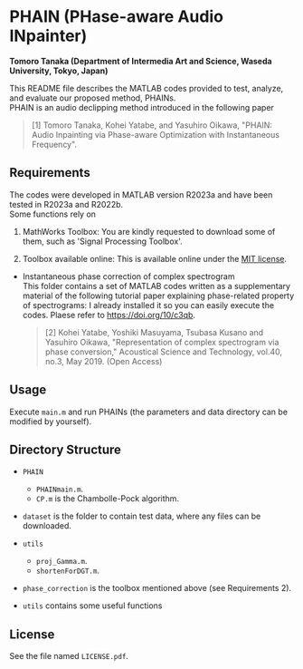 # PHAIN (PHase-aware Audio INpainter)
**Tomoro Tanaka (Department of Intermedia Art and Science, Waseda University, Tokyo, Japan)**

This README file describes the MATLAB codes provided to test, analyze, and evaluate our proposed method, PHAINs.\
PHAIN is an audio declipping method introduced in the following paper
>[1] Tomoro Tanaka, Kohei Yatabe, and Yasuhiro Oikawa, "PHAIN: Audio Inpainting via Phase-aware Optimization with Instantaneous Frequency".

## Requirements
The codes were developed in MATLAB version R2023a and have been tested in R2023a and R2022b.\
Some functions rely on 

1. MathWorks Toolbox: You are kindly requested to download some of them, such as 'Signal Processing Toolbox'.

2. Toolbox available online: This is available online under the [MIT license](https://opensource.org/licenses/mit-license.php).

- Instantaneous phase correction of complex spectrogram\
  This folder contains a set of MATLAB codes written as a supplementary material of the following tutorial paper explaining phase-related property of spectrograms:
  I already installed it so you can easily execute the codes. Plaese refer to https://doi.org/10/c3qb.

  >[2] Kohei Yatabe, Yoshiki Masuyama, Tsubasa Kusano and Yasuhiro Oikawa, "Representation of complex spectrogram via phase conversion," Acoustical Science and Technology, vol.40, no.3, May 2019. (Open Access)

## Usage
Execute `main.m` and run PHAINs (the parameters and data directory can be modified by yourself).

## Directory Structure

- `PHAIN`
  - `PHAINmain.m`.
  - `CP.m` is the Chambolle-Pock algorithm.

- `dataset` is the folder to contain test data, where any files can be downloaded.

- `utils`
  - `proj_Gamma.m`.
  - `shortenForDGT.m`.

- `phase_correction` is the toolbox mentioned above (see Requirements 2).

- `utils` contains some useful functions


## License
See the file named `LICENSE.pdf`.
